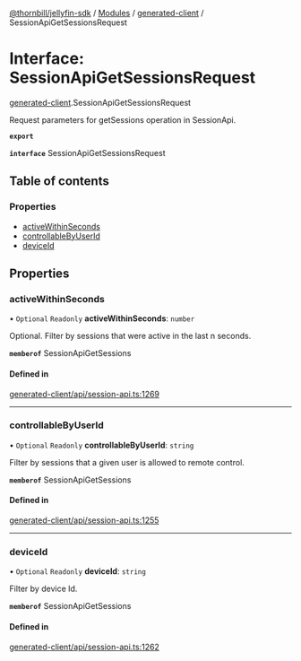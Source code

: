 [@thornbill/jellyfin-sdk](../README.md) / [Modules](../modules.md) / [generated-client](../modules/generated_client.md) / SessionApiGetSessionsRequest

# Interface: SessionApiGetSessionsRequest

[generated-client](../modules/generated_client.md).SessionApiGetSessionsRequest

Request parameters for getSessions operation in SessionApi.

**`export`**

**`interface`** SessionApiGetSessionsRequest

## Table of contents

### Properties

- [activeWithinSeconds](generated_client.SessionApiGetSessionsRequest.md#activewithinseconds)
- [controllableByUserId](generated_client.SessionApiGetSessionsRequest.md#controllablebyuserid)
- [deviceId](generated_client.SessionApiGetSessionsRequest.md#deviceid)

## Properties

### activeWithinSeconds

• `Optional` `Readonly` **activeWithinSeconds**: `number`

Optional. Filter by sessions that were active in the last n seconds.

**`memberof`** SessionApiGetSessions

#### Defined in

[generated-client/api/session-api.ts:1269](https://github.com/thornbill/jellyfin-sdk-typescript/blob/b5d0506/src/generated-client/api/session-api.ts#L1269)

___

### controllableByUserId

• `Optional` `Readonly` **controllableByUserId**: `string`

Filter by sessions that a given user is allowed to remote control.

**`memberof`** SessionApiGetSessions

#### Defined in

[generated-client/api/session-api.ts:1255](https://github.com/thornbill/jellyfin-sdk-typescript/blob/b5d0506/src/generated-client/api/session-api.ts#L1255)

___

### deviceId

• `Optional` `Readonly` **deviceId**: `string`

Filter by device Id.

**`memberof`** SessionApiGetSessions

#### Defined in

[generated-client/api/session-api.ts:1262](https://github.com/thornbill/jellyfin-sdk-typescript/blob/b5d0506/src/generated-client/api/session-api.ts#L1262)

